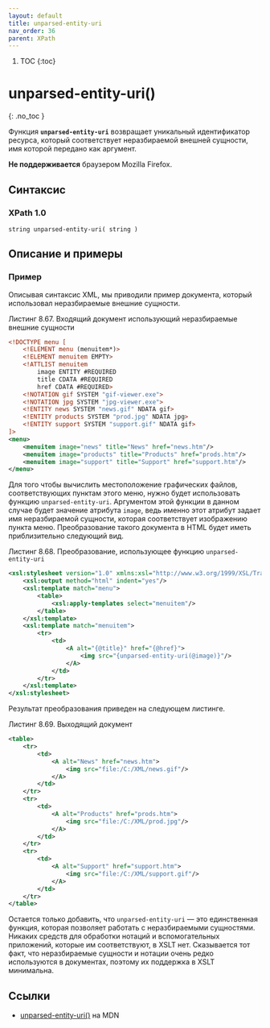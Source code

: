 ```yaml
---
layout: default
title: unparsed-entity-uri
nav_order: 36
parent: XPath
---
```


<!-- prettier-ignore-start -->
1. TOC
{:toc}

# unparsed-entity-uri()
{: .no_toc }
<!-- prettier-ignore-end -->

Функция **`unparsed-entity-uri`** возвращает уникальный идентификатор ресурса, который соответствует неразбираемой внешней сущности, имя которой передано как аргумент.

**Не поддерживается** браузером Mozilla Firefox.

## Синтаксис

### XPath 1.0

```
string unparsed-entity-uri( string )
```

## Описание и примеры

### Пример

Описывая синтаксис XML, мы приводили пример документа, который использовал неразбираемые внешние сущности.

Листинг 8.67. Входящий документ использующий неразбираемые внешние сущности

```xml
<!DOCTYPE menu [
    <!ELEMENT menu (menuitem*)>
    <!ELEMENT menuitem EMPTY>
    <!ATTLIST menuitem
        image ENTITY #REQUIRED
        title CDATA #REQUIRED
        href CDATA #REQUIRED>
    <!NOTATION gif SYSTEM "gif-viewer.exe">
    <!NOTATION jpg SYSTEM "jpg-viewer.exe">
    <!ENTITY news SYSTEM "news.gif" NDATA gif>
    <!ENTITY products SYSTEM "prod.jpg" NDATA jpg>
    <!ENTITY support SYSTEM "support.gif" NDATA gif>
]>
<menu>
    <menuitem image="news" title="News" href="news.htm"/>
    <menuitem image="products" title="Products" href="prods.htm"/>
    <menuitem image="support" title="Support" href="support.htm"/>
</menu>
```

Для того чтобы вычислить местоположение графических файлов, соответствующих пунктам этого меню, нужно будет использовать функцию `unparsed-entity-uri`. Аргументом этой функции в данном случае будет значение атрибута `image`, ведь именно этот атрибут задает имя неразбираемой сущности, которая соответствует изображению пункта меню. Преобразование такого документа в HTML будет иметь приблизительно следующий вид.

Листинг 8.68. Преобразование, использующее функцию `unparsed-entity-uri`

```xml
<xsl:stylesheet version="1.0" xmlns:xsl="http://www.w3.org/1999/XSL/Transform">
    <xsl:output method="html" indent="yes"/>
    <xsl:template match="menu">
        <table>
            <xsl:apply-templates select="menuitem"/>
        </table>
    </xsl:template>
    <xsl:template match="menuitem">
        <tr>
            <td>
                <A alt="{@title}" href="{@href}">
                    <img src="{unparsed-entity-uri(@image)}"/>
                </A>
            </td>
        </tr>
    </xsl:template>
</xsl:stylesheet>
```

Результат преобразования приведен на следующем листинге.

Листинг 8.69. Выходящий документ

```xml
<table>
    <tr>
        <td>
            <A alt="News" href="news.htm">
                <img src="file:/C:/XML/news.gif"/>
            </A>
        </td>
    </tr>
    <tr>
        <td>
            <A alt="Products" href="prods.htm">
                <img src="file:/C:/XML/prod.jpg"/>
            </A>
        </td>
    </tr>
    <tr>
        <td>
            <A alt="Support" href="support.htm">
                <img src="file:/С:/XML/support.gif"/>
            </A>
        </td>
    </tr>
</table>
```

Остается только добавить, что `unparsed-entity-uri` — это единственная функция, которая позволяет работать с неразбираемыми сущностями. Никаких средств для обработки нотаций и вспомогательных приложений, которые им соответствуют, в XSLT нет. Сказывается тот факт, что неразбираемые сущности и нотации очень редко используются в документах, поэтому их поддержка в XSLT минимальна.

## Ссылки

- [unparsed-entity-uri()](https://developer.mozilla.org/en-US/docs/Web/XPath/Functions/unparsed-entity-url) на MDN
